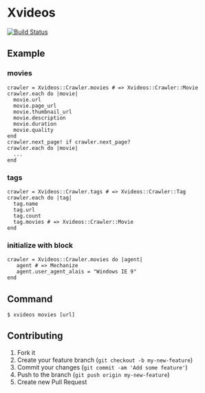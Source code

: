 # Xvideos

[![Build Status](https://travis-ci.org/Manbo-/xvideos.png)](https://travis-ci.org/Manbo-/xvideos)

## Example

### movies
    crawler = Xvideos::Crawler.movies # => Xvideos::Crawler::Movie
    crawler.each do |movie|
      movie.url
      movie.page_url
      movie.thumbnail_url
      movie.description
      movie.duration
      movie.quality
    end
    crawler.next_page! if crawler.next_page?
    crawler.each do |movie|
      ...
    end

### tags
    crawler = Xvideos::Crawler.tags # => Xvideos::Crawler::Tag
    crawler.each do |tag|
      tag.name
      tag.url
      tag.count
      tag.movies # => Xvideos::Crawler::Movie
    end

### initialize with block
    crawler = Xvideos::Crawler.movies do |agent|
       agent # => Mechanize
       agent.user_agent_alais = "Windows IE 9"
    end

## Command
    $ xvideos movies [url]

## Contributing

1. Fork it
2. Create your feature branch (`git checkout -b my-new-feature`)
3. Commit your changes (`git commit -am 'Add some feature'`)
4. Push to the branch (`git push origin my-new-feature`)
5. Create new Pull Request
